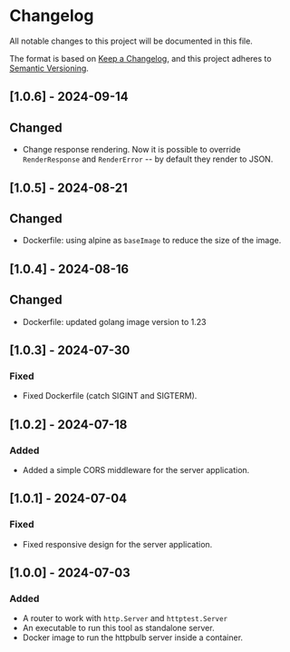 # Changelog

All notable changes to this project will be documented in this file.

The format is based on [Keep a Changelog](https://keepachangelog.com/en/1.1.0/),
and this project adheres to [Semantic Versioning](https://semver.org/spec/v2.0.0.html).

## [1.0.6] - 2024-09-14
## Changed
- Change response rendering. Now it is possible to override `RenderResponse` and `RenderError` -- by default they render to JSON.

## [1.0.5] - 2024-08-21
## Changed
- Dockerfile: using alpine as `baseImage` to reduce the size of the image.


## [1.0.4] - 2024-08-16
## Changed
- Dockerfile: updated golang image version to 1.23

## [1.0.3] - 2024-07-30

### Fixed
- Fixed Dockerfile (catch SIGINT and SIGTERM).


## [1.0.2] - 2024-07-18

### Added
- Added a simple CORS middleware for the server application.


## [1.0.1] - 2024-07-04

### Fixed
- Fixed responsive design for the server application.



## [1.0.0] - 2024-07-03

### Added

- A router to work with `http.Server` and `httptest.Server`
- An executable to run this tool as standalone server.
- Docker image to run the httpbulb server inside a container.